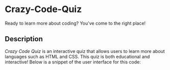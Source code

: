 # Crazy-Code-Quiz
Ready to learn more about coding? You've come to the right place!
## Description
*Crazy Code Quiz* is an interactive quiz that allows users to learn more about languages such as HTML and CSS. This quiz is both educational and interactive! Below is a snippet of the user interface for this code:
